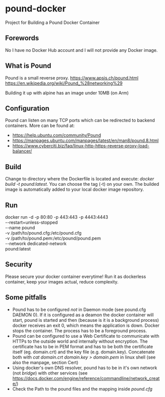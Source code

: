 # pound-docker
Project for Building a Pound Docker Container

## Forewords
No I have no Docker Hub account and I will not provide any Docker image.

## What is Pound
Pound is a small reverse proxy.
https://www.apsis.ch/pound.html
https://en.wikipedia.org/wiki/Pound_%28networking%29

Building it up with alpine has an image under 10MB (on Arm)

## Configuration
Pound can listen on many TCP ports which can be redirected to backend containers.
More can be found at:
* https://help.ubuntu.com/community/Pound
* https://manpages.ubuntu.com/manpages/latest/en/man8/pound.8.html
* https://www.cyberciti.biz/faq/linux-http-https-reverse-proxy-load-balancer/

## Build
Change to directory where the Dockerfile is located and execute: _docker build -t pound:latest_.
You can choose the tag (-t) on your own. The builded image is automatically added to your local docker image repository.

## Run
docker run -d -p 80:80 -p 443:443 -p 4443:4443 \
        --restart=unless-stopped \
        --name pound \
        -v /path/to/pound.cfg:/etc/pound.cfg \
        -v /path/to/pound.pem:/etc/pound/pound.pem \
        --network dedicated-network \
        pound:latest

## Security
Please secure your docker container everytime! 
Run it as dockerless container, keep your images actual, reduce complexity.

## Some pitfalls
* Pound has to be configured *not* in Daemon mode (see pound.cfg DAEMON 0). If it is configured as a deamon the docker container will start, pound is started and then (because is it is a background process) docker receives an exit 0, which means the application is down. Docker stops the container. The process has to be a foreground process.
* Pound can be configured to use a Web Certificate to communicate with HTTPs to the outside world and internally without encryption.
The certificate has to be in PEM format and has to be both the certificate itself (eg. domain.crt) and the key file (e.g. domain.key). Concatenate both with _cat domain.crt domain.key > domain.pem_ in linux shell (see also the manpage, section Cert)
* Using docker's own DNS resolver, pound has to be in it's own network (not _bridge_) with other services (see https://docs.docker.com/engine/reference/commandline/network_create/)
* Check the Path to the pound files and the mapping inside _pound.cfg_
